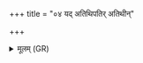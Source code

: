 +++
title = "०४ यद् अतिथिपतिर् अतिथीन्"

+++
<details><summary>मूलम् (GR)</summary>

यद् अतिथिपतिर् अतिथीन् प्रतिपश्यति देवयजनं प्रेक्षते ॥
</details>